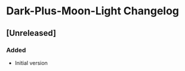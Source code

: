 <!-- Keep a Changelog guide -> https://keepachangelog.com -->

# Dark-Plus-Moon-Light Changelog

## [Unreleased]
### Added
- Initial version